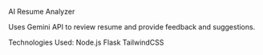 AI Resume Analyzer

Uses Gemini API to review resume and provide feedback and suggestions.

Technologies Used:
Node.js
Flask
TailwindCSS
